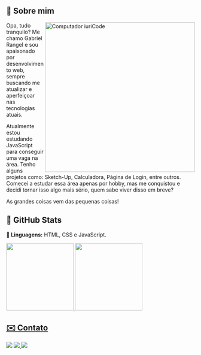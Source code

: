 ## 🌇 Sobre mim

<img src="https://raw.githubusercontent.com/MicaelliMedeiros/micaellimedeiros/master/image/computer-illustration.png" min-width="400px" max-width="400px" width="400px" align="right" alt="Computador iuriCode">

<p align="left"> 
  Opa, tudo tranquilo? Me chamo Gabriel Rangel e sou apaixonado por desenvolvimento web, sempre buscando me atualizar e aperfeiçoar nas tecnologias atuais. 
  
  Atualmente estou estudando JavaScript para conseguir uma vaga na área. Tenho alguns projetos como: Sketch-Up, Calculadora, Página de Login, entre outros.
  Comecei a estudar essa área apenas por hobby, mas me conquistou e decidi tornar isso algo mais sério, quem sabe viver disso em breve?

  As grandes coisas vem das pequenas coisas!

 <div>

   ## 🚀 GitHub Stats

</p>
<p align="left">
  <strong>🎐 Linguagens:</strong> HTML, CSS e JavaScript.
</p>
   
   <a href="https://github.com/rangelr2">
   <img height="180em" src="https://github-readme-stats.vercel.app/api?username=rangelr2&show_icons=true&theme=midnight-purple&include_all_commits=true&count_private=true"/>
   <img height="180em" src="https://github-readme-stats.vercel.app/api/top-langs/?username=rangelr2&layout=compact&langs_count=6&theme=midnight-purple"/>
</div>
     
     
## ✉️ Contato

  <a href = "mailto:grangellemes@gmail.com"><img src="https://img.shields.io/badge/-Gmail-%23333?style=for-the-badge&logo=gmail&logoColor=white" target="_blank"></a>
  <a href="https://www.linkedin.com/in/rangel-gabriel/" target="_blank"><img src="https://img.shields.io/badge/-LinkedIn-%230077B5?style=for-the-badge&logo=linkedin&logoColor=white" target="_blank"> 
  <a href="https://instagram.com/rangel_ata" target="_blank"><img src="https://img.shields.io/badge/-Instagram-%23E4405F?style=for-the-badge&logo=instagram&logoColor=white" target="_blank"></a></a>   

